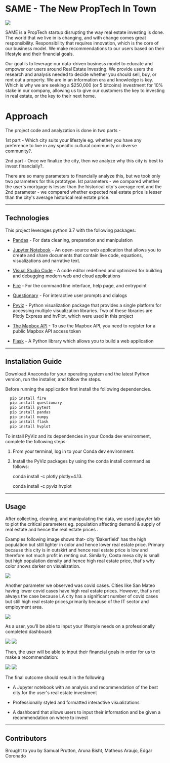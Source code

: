 # SAME - The New PropTech In Town

![](Images/logo.png)

SAME is a PropTech startup disrupting the way real estate investing is done. The world that we live in is changing, and with change comes great responsibility. Responsibility that requires innovation, which is the core of our business model. We make recommendations to our users based on their lifestyle and their financial goals. 

Our goal is to leverage our data-driven business model to educate and empower our users around Real Estate Investing. We provide users the research and analysis needed to decide whether you should sell, buy, or rent out a property. We are in an information era and knowledge is key. Which is why we are seeking a $250,000 (or 5 bitcoins) investment for 10% stake in our company, allowing us to give our  customers the key to investing in real estate, or the key to their next home. 

# Approach

The project code and analyzation is done in two parts -

1st part - Which city suits your lifestyle eg. whether you have any preference to live in any specific cultural community or diverse community?.

2nd part - Once we finalize the city, then we analyze why this city is best to invest financially?. 

There are so many parameters to financially analyze this, but we took only two parameters for this prototype. 
Ist parameters - we compared whether the user's mortgage is lesser than the historical city's average rent and 
the 2nd parameter - we compared whether expected real estate price is lesser than the city's average historical real estate price.

---

## Technologies

This project leverages python 3.7 with the following packages:

* [Pandas](https://pandas.pydata.org/) - For data cleaning, preparation and manipulation

* [Jupyter Notebook](https://jupyter.org/) - An open-source web application that allows you to create and share documents that contain live code, equations, visualizations and narrative text.

* [Visual Studio Code](https://code.visualstudio.com/) - A code editor redefined and optimized for building and debugging modern web and cloud applications

* [Fire](https://github.com/google/python-fire) - For the command line interface, help page, and entrypoint

* [Questionary](https://github.com/tmbo/questionary) - For interactive user prompts and dialogs

* [Pyviz](https://pyviz.org/) - Python visualization package that provides a single platform for accessing multiple visualization libraries. Two of these libraries are Plotly Express and hvPlot, which were used in this project

* [The Mapbox API](https://account.mapbox.com/auth/signup/) - To use the Mapbox API, you need to register for a public Mapbox API access token

* [Flask](https://flask.palletsprojects.com/en/1.1.x/) - A Python library which allows you to build a web application


---

## Installation Guide

Download Anaconda for your operating system and the latest Python version, run the installer, and follow the steps.

Before running the application first install the following dependencies.

```python
  pip install fire
  pip install questionary
  pip install pytest
  pip install pandas
  pip install numpy
  pip install flask
  pip install hvplot
```

To install PyViz and its dependencies in your Conda dev environment, complete the following steps:

1. From your terminal, log in to your Conda dev environment.

2. Install the PyViz packages by using the conda install command as follows:
    
	conda install -c plotly plotly=4.13.
    
    conda install -c pyviz hvplot
---

## Usage

After collecting, cleaning, and manipulating the data, we used jupuyter lab to plot the critical parameters eg. population affecting demand & supply of real estate and hence the real estate prices . 

Examples following image shows that- city 'Bakerfield' has the high population but still lighter in color and hence lower real estate price. Primary because this city is in outskirt and hence real estate price is low and therefore not much profit in renting out. Similarly, Costa mesa city is small but high population density and hence high real estate price, that's why color shows darker on visualization.

![](Images/viz_1.png)

Another parameter we observed was covid cases. Cities like San Mateo having lower covid cases have high real estate prices. However, that's not always the case because LA city has a significant number of covid cases but still high real estate prices,primarily because of the IT sector and employment area.

![](Images/viz_2.png)

As a user, you'll be able to input your lifestyle needs on a professionally completed dashboard: 

![](Images/lifestyle_dash_1.png)
![](Images/lifestyle_dash_2.png)

Then, the user will be able to input their financial goals in order for us to make a recommendation:

![](Images/financial_dash_1.png)
![](Images/financial_dash_2.png)

The final outcome should result in the following:

- A Jupyter notebook with an analysis and recommendation of the best city for the user's real estate investment

- Professionally styled and formatted interactive visualizations

- A dashboard that allows users to input their information and be given a recommendation on where to invest


---

## Contributors

Brought to you by Samual Prutton, Aruna Bisht, Matheus Araujo, Edgar Coronado

